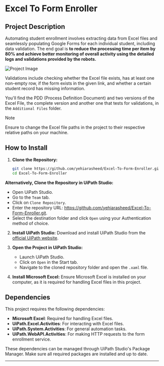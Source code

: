 # Excel To Form Enroller

## Project Description

Automating student enrollment involves extracting data from Excel files and seamlessly populating Google Forms for each individual student, including data validation. The end goal is **to reduce the processing time per item by 80% and achieve better monitoring of overall activity using the detailed logs and validations provided by the robots.**

![Project Image](https://github.com/yehiarasheed/Excel-To-Form-Enroller/assets/157399068/4598b44e-b21d-4d4e-9004-efa68fad739c)

Validations include checking whether the Excel file exists, has at least one non-empty row, if the form exists in the given link, and whether a certain student record has missing information.

You'll find the PDD (Process Definition Document) and two versions of the Excel File, the complete version and another one that tests for validations, in the `Additional Files` folder.

> [!NOTE]
> Ensure to change the Excel file paths in the project to their respective relative paths on your machine.

## How to Install

1. **Clone the Repository:**
   ```bash
   git clone https://github.com/yehiarasheed/Excel-To-Form-Enroller.git
   cd Excel-To-Form-Enroller
   ```
 **Alternatively, Clone the Repository in UiPath Studio:**
   - Open UiPath Studio.
   - Go to the `Team` tab.
   - Click on `Clone Repository`.
   - Enter the repository URL: https://github.com/yehiarasheed/Excel-To-Form-Enroller.git.
   - Select the destination folder and click `Open` using your Authentication method of choice.

2. **Install UiPath Studio:**
   Download and install UiPath Studio from the [official UiPath website](https://www.uipath.com).

3. **Open the Project in UiPath Studio:**
   - Launch UiPath Studio.
   - Click on `Open` in the Start tab.
   - Navigate to the cloned repository folder and open the `.xaml` file.
4. **Install Microsoft Excel:**
   Ensure Microsoft Excel is installed on your computer, as it is required for handling Excel files in this project.

## Dependencies

This project requires the following dependencies:

- **Microsoft Excel**: Required for handling Excel files.
- **UiPath.Excel.Activities**: For interacting with Excel files.
- **UiPath.System.Activities**: For general automation tasks.
- **UiPath.WebAPI.Activities**: For making HTTP requests to the form enrollment service.

These dependencies can be managed through UiPath Studio's Package Manager. Make sure all required packages are installed and up to date.

---

